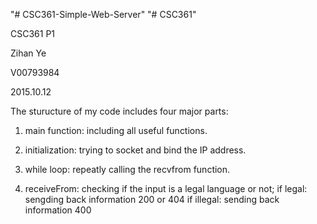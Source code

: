 "# CSC361-Simple-Web-Server" 
"# CSC361" 

CSC361 P1

Zihan Ye

V00793984

2015.10.12

The sturucture of my code includes four major parts:


1. main function: including all useful functions.

2. initialization: trying to socket and bind the IP address.

3. while loop: repeatly calling the recvfrom function.

4. receiveFrom: checking if the input is a legal language or not;
			if legal: sengding back information 200 or 404
			if illegal: sending back information 400 

